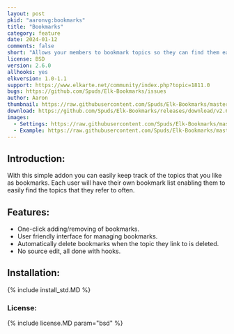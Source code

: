 ```yaml
---
layout: post
pkid: "aaronvg:bookmarks"
title: "Bookmarks"
category: feature
date: 2024-01-12
comments: false
short: "Allows your members to bookmark topics so they can find them easily in the future"
license: BSD
version: 2.6.0
allhooks: yes
elkversion: 1.0-1.1
support: https://www.elkarte.net/community/index.php?topic=1811.0
bugs: https://github.com/Spuds/Elk-Bookmarks/issues
author: Aaron
thumbnail: https://raw.githubusercontent.com/Spuds/Elk-Bookmarks/master/sample-images/bookmarks.jpg
download: https://github.com/Spuds/Elk-Bookmarks/releases/download/v2.6.0/elk_bookmarks_260.zip
images:
  - Settings: https://raw.githubusercontent.com/Spuds/Elk-Bookmarks/master/sample-images/one.jpg
  - Example: https://raw.githubusercontent.com/Spuds/Elk-Bookmarks/master/sample-images/bookmarks.jpg
---
```


## Introduction:
With this simple addon you can easily keep track of the topics that you like as bookmarks.  Each user will have their own bookmark list enabling them to easily find the topics that they refer to often.

## Features:
 -  One-click adding/removing of bookmarks.
 -  User friendly interface for managing bookmarks.
 -  Automatically delete bookmarks when the topic they link to is deleted.
 -  No source edit, all done with hooks.

## Installation:
{% include install_std.MD %}

### License:
{% include license.MD param="bsd" %}